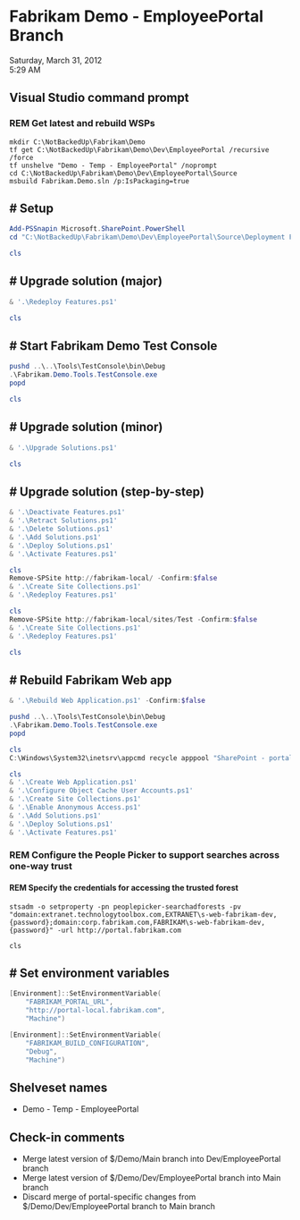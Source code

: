 # Fabrikam Demo - EmployeePortal Branch

Saturday, March 31, 2012\
5:29 AM

## Visual Studio command prompt

### REM Get latest and rebuild WSPs

```Console
mkdir C:\NotBackedUp\Fabrikam\Demo
tf get C:\NotBackedUp\Fabrikam\Demo\Dev\EmployeePortal /recursive /force
tf unshelve "Demo - Temp - EmployeePortal" /noprompt
cd C:\NotBackedUp\Fabrikam\Demo\Dev\EmployeePortal\Source
msbuild Fabrikam.Demo.sln /p:IsPackaging=true
```

## # Setup

```PowerShell
Add-PSSnapin Microsoft.SharePoint.PowerShell
cd "C:\NotBackedUp\Fabrikam\Demo\Dev\EmployeePortal\Source\Deployment Files\Scripts"
```

```PowerShell
cls
```

## # Upgrade solution (major)

```PowerShell
& '.\Redeploy Features.ps1'
```

```PowerShell
cls
```

## # Start Fabrikam Demo Test Console

```PowerShell
pushd ..\..\Tools\TestConsole\bin\Debug
.\Fabrikam.Demo.Tools.TestConsole.exe
popd
```

```PowerShell
cls
```

## # Upgrade solution (minor)

```PowerShell
& '.\Upgrade Solutions.ps1'
```

```PowerShell
cls
```

## # Upgrade solution (step-by-step)

```PowerShell
& '.\Deactivate Features.ps1'
& '.\Retract Solutions.ps1'
& '.\Delete Solutions.ps1'
& '.\Add Solutions.ps1'
& '.\Deploy Solutions.ps1'
& '.\Activate Features.ps1'
```

```PowerShell
cls
Remove-SPSite http://fabrikam-local/ -Confirm:$false
& '.\Create Site Collections.ps1'
& '.\Redeploy Features.ps1'
```

```PowerShell
cls
Remove-SPSite http://fabrikam-local/sites/Test -Confirm:$false
& '.\Create Site Collections.ps1'
& '.\Redeploy Features.ps1'
```

```PowerShell
cls
```

## # Rebuild Fabrikam Web app

```PowerShell
& '.\Rebuild Web Application.ps1' -Confirm:$false

pushd ..\..\Tools\TestConsole\bin\Debug
.\Fabrikam.Demo.Tools.TestConsole.exe
popd
```

```PowerShell
cls
C:\Windows\System32\inetsrv\appcmd recycle apppool "SharePoint - portal.fabrikam.com80"
```

```PowerShell
cls
& '.\Create Web Application.ps1'
& '.\Configure Object Cache User Accounts.ps1'
& '.\Create Site Collections.ps1'
& '.\Enable Anonymous Access.ps1'
& '.\Add Solutions.ps1'
& '.\Deploy Solutions.ps1'
& '.\Activate Features.ps1'
```

### REM Configure the People Picker to support searches across one-way trust

#### REM Specify the credentials for accessing the trusted forest

```Console
stsadm -o setproperty -pn peoplepicker-searchadforests -pv "domain:extranet.technologytoolbox.com,EXTRANET\s-web-fabrikam-dev,{password};domain:corp.fabrikam.com,FABRIKAM\s-web-fabrikam-dev,{password}" -url http://portal.fabrikam.com
```

```Console
cls
```

## # Set environment variables

```PowerShell
[Environment]::SetEnvironmentVariable(
    "FABRIKAM_PORTAL_URL",
    "http://portal-local.fabrikam.com",
    "Machine")

[Environment]::SetEnvironmentVariable(
    "FABRIKAM_BUILD_CONFIGURATION",
    "Debug",
    "Machine")
```

## Shelveset names

- Demo - Temp - EmployeePortal

## Check-in comments

- Merge latest version of \$/Demo/Main branch into Dev/EmployeePortal branch
- Merge latest version of \$/Demo/Dev/EmployeePortal branch into Main branch
- Discard merge of portal-specific changes from \$/Demo/Dev/EmployeePortal branch to Main branch
